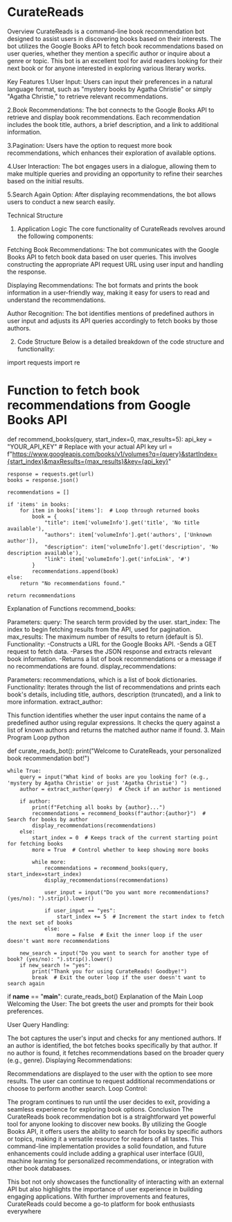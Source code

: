 # CurateReads
Overview
CurateReads is a command-line book recommendation bot designed to assist users in discovering books based on their interests. The bot utilizes the Google Books API to fetch book recommendations based on user queries, whether they mention a specific author or inquire about a genre or topic. This bot is an excellent tool for avid readers looking for their next book or for anyone interested in exploring various literary works.

Key Features
1.User Input: Users can input their preferences in a natural language format, such as "mystery books by Agatha Christie" or simply "Agatha Christie," to retrieve relevant recommendations.

2.Book Recommendations: The bot connects to the Google Books API to retrieve and display book recommendations. Each recommendation includes the book title, authors, a brief description, and a link to additional information.

3.Pagination: Users have the option to request more book recommendations, which enhances their exploration of available options.

4.User Interaction: The bot engages users in a dialogue, allowing them to make multiple queries and providing an opportunity to refine their searches based on the initial results.

5.Search Again Option: After displaying recommendations, the bot allows users to conduct a new search easily.

Technical Structure
1. Application Logic
The core functionality of CurateReads revolves around the following components:

Fetching Book Recommendations: The bot communicates with the Google Books API to fetch book data based on user queries. This involves constructing the appropriate API request URL using user input and handling the response.

Displaying Recommendations: The bot formats and prints the book information in a user-friendly way, making it easy for users to read and understand the recommendations.

Author Recognition: The bot identifies mentions of predefined authors in user input and adjusts its API queries accordingly to fetch books by those authors.

2. Code Structure
Below is a detailed breakdown of the code structure and functionality:

import requests
import re

# Function to fetch book recommendations from Google Books API
def recommend_books(query, start_index=0, max_results=5):
    api_key = "YOUR_API_KEY"  # Replace with your actual API key
    url = f"https://www.googleapis.com/books/v1/volumes?q={query}&startIndex={start_index}&maxResults={max_results}&key={api_key}"
    
    response = requests.get(url)
    books = response.json()
    
    recommendations = []
    
    if 'items' in books:
        for item in books['items']:  # Loop through returned books
            book = {
                "title": item['volumeInfo'].get('title', 'No title available'),
                "authors": item['volumeInfo'].get('authors', ['Unknown author']),
                "description": item['volumeInfo'].get('description', 'No description available'),
                "link": item['volumeInfo'].get('infoLink', '#')
            }
            recommendations.append(book)
    else:
        return "No recommendations found."
    
    return recommendations
Explanation of Functions
recommend_books:

Parameters:
query: The search term provided by the user.
start_index: The index to begin fetching results from the API, used for pagination.
max_results: The maximum number of results to return (default is 5).
Functionality:
       -Constructs a URL for the Google Books API.
       -Sends a GET request to fetch data.
       -Parses the JSON response and extracts relevant book information.
       -Returns a list of book recommendations or a message if no recommendations are found.
display_recommendations:

   Parameters: recommendations, which is a list of book dictionaries.
Functionality:
   Iterates through the list of recommendations and prints each book's details, including title, authors, description (truncated), and a 
    link to more information.
extract_author:

This function identifies whether the user input contains the name of a predefined author using regular expressions. It checks the query against a list of known authors and returns the matched author name if found.
3. Main Program Loop
python

def curate_reads_bot():
    print("Welcome to CurateReads, your personalized book recommendation bot!")
    
    while True:
        query = input("What kind of books are you looking for? (e.g., 'mystery by Agatha Christie' or just 'Agatha Christie') ")
        author = extract_author(query)  # Check if an author is mentioned
        
        if author:
            print(f"Fetching all books by {author}...")
            recommendations = recommend_books(f"author:{author}")  # Search for books by author
            display_recommendations(recommendations)
        else:
            start_index = 0  # Keeps track of the current starting point for fetching books
            more = True  # Control whether to keep showing more books

            while more:
                recommendations = recommend_books(query, start_index=start_index)
                display_recommendations(recommendations)

                user_input = input("Do you want more recommendations? (yes/no): ").strip().lower()
                
                if user_input == "yes":
                    start_index += 5  # Increment the start index to fetch the next set of books
                else:
                    more = False  # Exit the inner loop if the user doesn't want more recommendations

        new_search = input("Do you want to search for another type of book? (yes/no): ").strip().lower()
        if new_search != "yes":
            print("Thank you for using CurateReads! Goodbye!")
            break  # Exit the outer loop if the user doesn't want to search again

if __name__ == "__main__":
    curate_reads_bot()
Explanation of the Main Loop
Welcoming the User: The bot greets the user and prompts for their book preferences.

User Query Handling:

The bot captures the user's input and checks for any mentioned authors.
If an author is identified, the bot fetches books specifically by that author.
If no author is found, it fetches recommendations based on the broader query (e.g., genre).
Displaying Recommendations:

Recommendations are displayed to the user with the option to see more results.
The user can continue to request additional recommendations or choose to perform another search.
Loop Control:

The program continues to run until the user decides to exit, providing a seamless experience for exploring book options.
Conclusion
The CurateReads book recommendation bot is a straightforward yet powerful tool for anyone looking to discover new books. By utilizing the Google Books API, it offers users the ability to search for books by specific authors or topics, making it a versatile resource for readers of all tastes. This command-line implementation provides a solid foundation, and future enhancements could include adding a graphical user interface (GUI), machine learning for personalized recommendations, or integration with other book databases.

This bot not only showcases the functionality of interacting with an external API but also highlights the importance of user experience in building engaging applications. With further improvements and features, CurateReads could become a go-to platform for book enthusiasts everywhere
